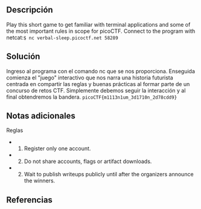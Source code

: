 
## Descripción

Play this short game to get familiar with terminal applications and some of the most important rules in scope for picoCTF.
Connect to the program with netcat:`$ nc verbal-sleep.picoctf.net 58289`

## Solución

Ingreso al programa con el comando nc que se nos proporciona.
Enseguida comienza el "juego" interactivo que nos narra una historia futurista centrada en compartir las reglas y buenas prácticas al formar parte de un concurso de retos CTF.
Simplemente debemos seguir la interacción y al final obtendremos la bandera.
`picoCTF{m1113n1um_3d1710n_2d78cdd9}`

## Notas adicionales

Reglas
- 1. Register only one account.
- 2. Do not share accounts, flags or artifact downloads.
- 2. Wait to publish writeups publicly until after the organizers announce the winners.

## Referencias